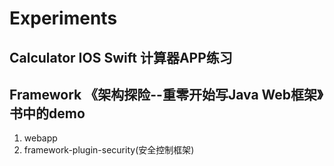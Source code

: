 # Experiments

## Calculator IOS Swift 计算器APP练习

## Framework 《架构探险--重零开始写Java Web框架》书中的demo
1. webapp
2. framework-plugin-security(安全控制框架)
